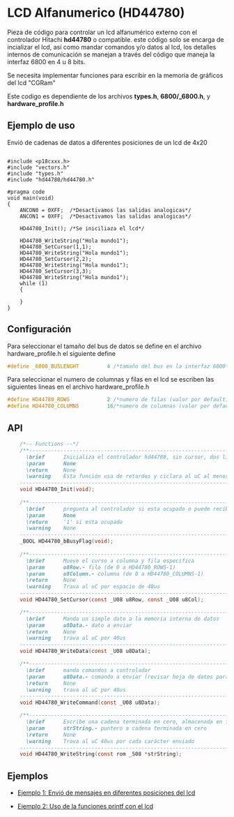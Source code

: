 LCD Alfanumerico (HD44780)
==========================


Pieza de código para controlar un lcd alfanumérico externo con el controlador Hitachi **hd44780** o compatible. este código solo se encarga de incializar el lcd, así como mandar comandos y/o datos al lcd, los detalles internos de comunicación se manejan a través del código que maneja la interfaz 6800 en 4 u 8 bits.

Se necesita implementar funciones para escribir en la memoria de gráficos del lcd "CGRam" 

Este codigo es dependiente de los archivos **types.h**, **6800/_6800.h**, y **hardware_profile.h** 


Ejemplo de uso
--------------

Envió de cadenas de datos a diferentes posiciones de un lcd de 4x20
```

#include <p18cxxx.h>
#include "vectors.h"
#include "types.h"
#include "hd44780/hd44780.h"

#pragma code
void main(void)
{
    ANCON0 = 0XFF;  /*Desactivamos las salidas analogicas*/
    ANCON1 = 0XFF;  /*Desactivamos las salidas analogicas*/

    HD44780_Init(); /*Se iniciliaza el lcd*/

    HD44780_WriteString("Hola mundo1");
    HD44780_SetCursor(1,1);
    HD44780_WriteString("Hola mundo1");
    HD44780_SetCursor(2,2);
    HD44780_WriteString("Hola mundo1");
    HD44780_SetCursor(3,3);
    HD44780_WriteString("Hola mundo1");
    while (1)
    {

    }
}
```

Configuración
-------------

Para seleccionar el tamaño del bus de datos se define en el archivo hardware_profile.h el siguiente define 
```C
#define _6800_BUSLENGHT         4 /*tamaño del bus en la interfaz 6800*/
```

Para seleccionar el numero de columnas y filas en el lcd se escriben las siguientes lineas en el archivo hardware_profile.h
```C
#define HD44780_ROWS			2 /*numero de filas (valor por default)*/  
#define HD44780_COLUMNS			16/*numero de columnas (valor por default)*/
```

API 
---

```C
	/*-- Functions --*/
    /**---------------------------------------------------------------------------------------------    
      \brief      Inicializa el controlador hd44780, sin cursor, dos lineas y fuente 5x8
      \param	  None
      \return     None
      \warning	  Esta función usa de retardos y ciclara al uC al menos 70ms
    ----------------------------------------------------------------------------------------------*/
    void HD44780_Init(void);
    
    /**---------------------------------------------------------------------------------------------    
      \brief      pregunta al controlador si esta ocupado o puede recibir otro dato/comando
      \param	  None
      \return     '1' si esta ocupado
      \warning	  None
    ----------------------------------------------------------------------------------------------*/
    _BOOL HD44780_bBusyFlag(void);
    
    /**---------------------------------------------------------------------------------------------    
      \brief      Mueve el curso a columna y fila especifica
      \param	  u8Row.- fila (de 0 a HD44780_ROWS-1)
      \param	  u8Column.- columna (de 0 a HD44780_COLUMNS-1)
      \return     None
      \warning	  Trava al uC por espacio de 40us
    ----------------------------------------------------------------------------------------------*/
    void HD44780_SetCursor(const _U08 u8Row, const _U08 u8Col);

    /**---------------------------------------------------------------------------------------------    
      \brief      Manda un simple dato a la memoria interna de datos
      \param	  u8Data.- dato a enviar
      \return     None
      \warning	  trava al uC por 40us
    ----------------------------------------------------------------------------------------------*/
    void HD44780_WriteData(const _U08 u8Data);

    /**---------------------------------------------------------------------------------------------    
      \brief      manda comandos a controlador 
      \param      u8Data.- comando a enviar (revisar hoja de datos para posibles comandos)
      \return     None
      \warning    trava al uC por 40us
    ----------------------------------------------------------------------------------------------*/
    void HD44780_WriteCommand(const _U08 u8Data);

    /**---------------------------------------------------------------------------------------------    
      \brief      Escribe una cadena terminada en cero, almacenada en flash,
      \param	  strString.- puntero a cadena terminada en cero
      \return     None
      \warning	  Trava al uC 40us por cada carácter enviado
    ----------------------------------------------------------------------------------------------*/
    void HD44780_WriteString(const rom _S08 *strString);
```

Ejemplos
--------

- [Ejemplo 1: Envió de mensajes en diferentes posiciones del lcd][1]
- [Ejemplo 2: Uso de la funciones printf con el lcd][2]

  [1]: https://github.com/Hotboards/Examples/blob/master/Microchip/hd447801.X/main.c
  [2]: https://github.com/Hotboards/Examples/blob/master/Microchip/hd447802.X/main.c
